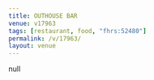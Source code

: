 ```yaml
---
title: OUTHOUSE BAR
venue: v17963
tags: [restaurant, food, "fhrs:52480"]
permalink: /v/17963/
layout: venue
---
```

null